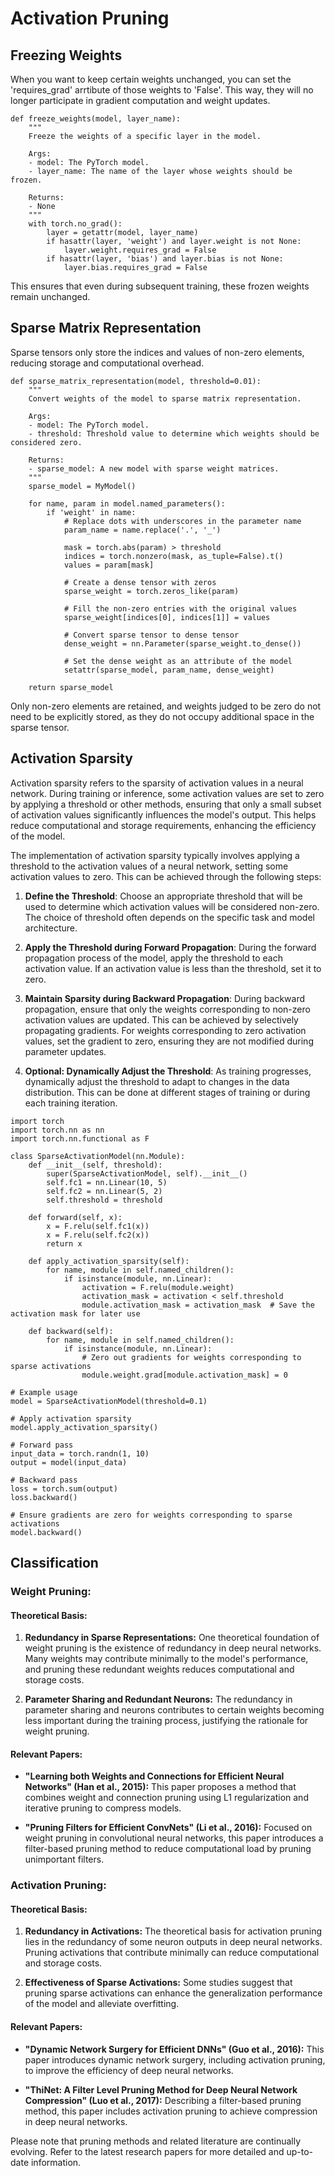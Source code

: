 # Activation Pruning
## Freezing Weights
When you want to keep certain weights unchanged, you can set the 'requires_grad' arrtibute of those weights to 'False'. This way, they will no longer participate in gradient computation and weight updates.
```
def freeze_weights(model, layer_name):
    """
    Freeze the weights of a specific layer in the model.

    Args:
    - model: The PyTorch model.
    - layer_name: The name of the layer whose weights should be frozen.

    Returns:
    - None
    """
    with torch.no_grad():
        layer = getattr(model, layer_name)
        if hasattr(layer, 'weight') and layer.weight is not None:
            layer.weight.requires_grad = False
        if hasattr(layer, 'bias') and layer.bias is not None:
            layer.bias.requires_grad = False
```
This ensures that even during subsequent training, these frozen weights remain unchanged.

## Sparse Matrix Representation
Sparse tensors only store the indices and values of non-zero elements, reducing storage and computational overhead.
```
def sparse_matrix_representation(model, threshold=0.01):
    """
    Convert weights of the model to sparse matrix representation.

    Args:
    - model: The PyTorch model.
    - threshold: Threshold value to determine which weights should be considered zero.

    Returns:
    - sparse_model: A new model with sparse weight matrices.
    """
    sparse_model = MyModel()

    for name, param in model.named_parameters():
        if 'weight' in name:
            # Replace dots with underscores in the parameter name
            param_name = name.replace('.', '_')

            mask = torch.abs(param) > threshold
            indices = torch.nonzero(mask, as_tuple=False).t()
            values = param[mask]

            # Create a dense tensor with zeros
            sparse_weight = torch.zeros_like(param)

            # Fill the non-zero entries with the original values
            sparse_weight[indices[0], indices[1]] = values

            # Convert sparse tensor to dense tensor
            dense_weight = nn.Parameter(sparse_weight.to_dense())

            # Set the dense weight as an attribute of the model
            setattr(sparse_model, param_name, dense_weight)

    return sparse_model
```
Only non-zero elements are retained, and weights judged to be zero do not need to be explicitly stored, as they do not occupy additional space in the sparse tensor.

## Activation Sparsity
Activation sparsity refers to the sparsity of activation values in a neural network. During training or inference, some activation values are set to zero by applying a threshold or other methods, ensuring that only a small subset of activation values significantly influences the model's output. This helps reduce computational and storage requirements, enhancing the efficiency of the model.

The implementation of activation sparsity typically involves applying a threshold to the activation values of a neural network, setting some activation values to zero. This can be achieved through the following steps:

1. **Define the Threshold**: Choose an appropriate threshold that will be used to determine which activation values will be considered non-zero. The choice of threshold often depends on the specific task and model architecture.

2. **Apply the Threshold during Forward Propagation**: During the forward propagation process of the model, apply the threshold to each activation value. If an activation value is less than the threshold, set it to zero.

3. **Maintain Sparsity during Backward Propagation**: During backward propagation, ensure that only the weights corresponding to non-zero activation values are updated. This can be achieved by selectively propagating gradients. For weights corresponding to zero activation values, set the gradient to zero, ensuring they are not modified during parameter updates.

4. **Optional: Dynamically Adjust the Threshold**: As training progresses, dynamically adjust the threshold to adapt to changes in the data distribution. This can be done at different stages of training or during each training iteration.

```
import torch
import torch.nn as nn
import torch.nn.functional as F

class SparseActivationModel(nn.Module):
    def __init__(self, threshold):
        super(SparseActivationModel, self).__init__()
        self.fc1 = nn.Linear(10, 5)
        self.fc2 = nn.Linear(5, 2)
        self.threshold = threshold

    def forward(self, x):
        x = F.relu(self.fc1(x))
        x = F.relu(self.fc2(x))
        return x

    def apply_activation_sparsity(self):
        for name, module in self.named_children():
            if isinstance(module, nn.Linear):
                activation = F.relu(module.weight)
                activation_mask = activation < self.threshold
                module.activation_mask = activation_mask  # Save the activation mask for later use

    def backward(self):
        for name, module in self.named_children():
            if isinstance(module, nn.Linear):
                # Zero out gradients for weights corresponding to sparse activations
                module.weight.grad[module.activation_mask] = 0

# Example usage
model = SparseActivationModel(threshold=0.1)

# Apply activation sparsity
model.apply_activation_sparsity()

# Forward pass
input_data = torch.randn(1, 10)
output = model(input_data)

# Backward pass
loss = torch.sum(output)
loss.backward()

# Ensure gradients are zero for weights corresponding to sparse activations
model.backward()
```


## Classification
### Weight Pruning:

#### Theoretical Basis:

1. **Redundancy in Sparse Representations:** One theoretical foundation of weight pruning is the existence of redundancy in deep neural networks. Many weights may contribute minimally to the model's performance, and pruning these redundant weights reduces computational and storage costs.

2. **Parameter Sharing and Redundant Neurons:** The redundancy in parameter sharing and neurons contributes to certain weights becoming less important during the training process, justifying the rationale for weight pruning.

#### Relevant Papers:

- **"Learning both Weights and Connections for Efficient Neural Networks" (Han et al., 2015):** This paper proposes a method that combines weight and connection pruning using L1 regularization and iterative pruning to compress models.

- **"Pruning Filters for Efficient ConvNets" (Li et al., 2016):** Focused on weight pruning in convolutional neural networks, this paper introduces a filter-based pruning method to reduce computational load by pruning unimportant filters.

### Activation Pruning:

#### Theoretical Basis:

1. **Redundancy in Activations:** The theoretical basis for activation pruning lies in the redundancy of some neuron outputs in deep neural networks. Pruning activations that contribute minimally can reduce computational and storage costs.

2. **Effectiveness of Sparse Activations:** Some studies suggest that pruning sparse activations can enhance the generalization performance of the model and alleviate overfitting.

#### Relevant Papers:

- **"Dynamic Network Surgery for Efficient DNNs" (Guo et al., 2016):** This paper introduces dynamic network surgery, including activation pruning, to improve the efficiency of deep neural networks.

- **"ThiNet: A Filter Level Pruning Method for Deep Neural Network Compression" (Luo et al., 2017):** Describing a filter-based pruning method, this paper includes activation pruning to achieve compression in deep neural networks.

Please note that pruning methods and related literature are continually evolving. Refer to the latest research papers for more detailed and up-to-date information.